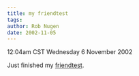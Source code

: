 ```yaml
---
title: my friendtest
tags: 
author: Rob Nugen
date: 2002-11-05
---
```


<p class=date>12:04am CST Wednesday 6 November 2002</p>

<p>Just finished my <a
href="http://thunderrabbit.friendtest.com">friendtest</a>.</p>
